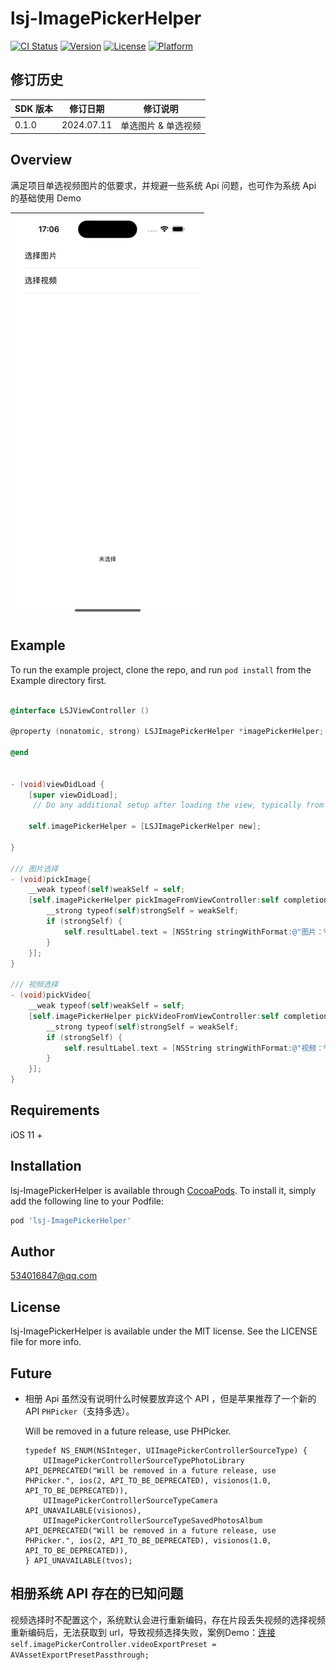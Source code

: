 # lsj-ImagePickerHelper

[![CI Status](https://img.shields.io/travis/534016847@qq.com/lsj-ImagePickerHelper.svg?style=flat)](https://travis-ci.org/534016847@qq.com/lsj-ImagePickerHelper)
[![Version](https://img.shields.io/cocoapods/v/lsj-ImagePickerHelper.svg?style=flat)](https://cocoapods.org/pods/lsj-ImagePickerHelper)
[![License](https://img.shields.io/cocoapods/l/lsj-ImagePickerHelper.svg?style=flat)](https://cocoapods.org/pods/lsj-ImagePickerHelper)
[![Platform](https://img.shields.io/cocoapods/p/lsj-ImagePickerHelper.svg?style=flat)](https://cocoapods.org/pods/lsj-ImagePickerHelper)

## 修订历史

| SDK 版本 | 修订日期 | 修订说明 |
|---|---|---|
| 0.1.0 | 2024.07.11 | 单选图片 & 单选视频 |

## Overview

满足项目单选视频图片的低要求，并规避一些系统 Api 问题，也可作为系统 Api 的基础使用 Demo

| ![iukuv-78s5a](assets/iukuv-78s5a.gif) |
|---|

## Example

To run the example project, clone the repo, and run `pod install` from the Example directory first.

``` ObjectiveC

@interface LSJViewController ()

@property (nonatomic, strong) LSJImagePickerHelper *imagePickerHelper;

@end


- (void)viewDidLoad {
    [super viewDidLoad];
	 // Do any additional setup after loading the view, typically from a nib.
    
    self.imagePickerHelper = [LSJImagePickerHelper new];
    
}

/// 图片选择
- (void)pickImage{
    __weak typeof(self)weakSelf = self;
    [self.imagePickerHelper pickImageFromViewController:self completion:^(UIImage *image) {
        __strong typeof(self)strongSelf = weakSelf;
        if (strongSelf) {
            self.resultLabel.text = [NSString stringWithFormat:@"图片：%@",image];
        }
    }];
}

/// 视频选择
- (void)pickVideo{
    __weak typeof(self)weakSelf = self;
    [self.imagePickerHelper pickVideoFromViewController:self completion:^(NSURL *url) {
        __strong typeof(self)strongSelf = weakSelf;
        if (strongSelf) {
            self.resultLabel.text = [NSString stringWithFormat:@"视频：%@",url];
        }
    }];
}

```



## Requirements
iOS 11 +


## Installation

lsj-ImagePickerHelper is available through [CocoaPods](https://cocoapods.org). To install
it, simply add the following line to your Podfile:

```ruby
pod 'lsj-ImagePickerHelper'
```

## Author

534016847@qq.com

## License

lsj-ImagePickerHelper is available under the MIT license. See the LICENSE file for more info.




## Future

- 相册 Api 虽然没有说明什么时候要放弃这个 API ，但是苹果推荐了一个新的 API `PHPicker`（支持多选）。

    Will be removed in a future release, use PHPicker.
    
    ```
    typedef NS_ENUM(NSInteger, UIImagePickerControllerSourceType) {
        UIImagePickerControllerSourceTypePhotoLibrary API_DEPRECATED("Will be removed in a future release, use PHPicker.", ios(2, API_TO_BE_DEPRECATED), visionos(1.0, API_TO_BE_DEPRECATED)),
        UIImagePickerControllerSourceTypeCamera API_UNAVAILABLE(visionos),
        UIImagePickerControllerSourceTypeSavedPhotosAlbum API_DEPRECATED("Will be removed in a future release, use PHPicker.", ios(2, API_TO_BE_DEPRECATED), visionos(1.0, API_TO_BE_DEPRECATED)),
    } API_UNAVAILABLE(tvos);
    ```


## 相册系统 API 存在的已知问题

视频选择时不配置这个，系统默认会进行重新编码，存在片段丢失视频的选择视频重新编码后，无法获取到 url，导致视频选择失败，案例Demo：[连接](https://github.com/lishangjing-dmeo/Demo-UIImagePickerControllerError)
`self.imagePickerController.videoExportPreset = AVAssetExportPresetPassthrough;`